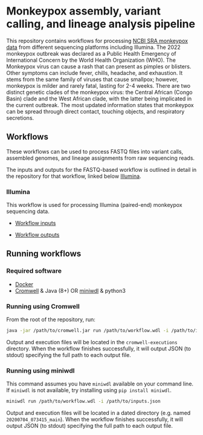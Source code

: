 # Monkeypox assembly, variant calling, and lineage analysis pipeline

This repository contains workflows for processing [NCBI SRA monkeypox 
data](https://www.ncbi.nlm.nih.gov/sra/?term=(monkeypox)+AND+%22Monkeypox+virus%22%5Borgn%3A__txid10244%5D) from different sequencing platforms including Illumina. The 
2022 monkeypox outbreak was declared as a Public Health Emergency of International Concern by the World Health Organization (WHO). The Monkeypox virus can cause a rash 
that can present as pimples or blisters. Other symptoms can include fever, chills, headache, and exhaustion. It stems from the same family of viruses that cause smallpox; 
however, monkeypox is milder and rarely fatal, lasting for 2-4 weeks. There are two distinct genetic clades of the monkeypox virus: the Central African (Congo Basin) 
clade and the West African clade, with the latter being implicated in the current outbreak. The most updated information states that monkeypox can be spread through 
direct contact, touching objects, and respiratory secretions. 

## Workflows

These workflows can be used to process FASTQ files into variant calls, assembled genomes, and lineage assignments from raw sequencing reads.

The inputs and outputs for the FASTQ-based workflow is outlined in detail in the repository for that workflow, linked below [Illumina](#illumina).


### Illumina

This workflow is used for processing Illumina (paired-end) monkeypox sequencing data.

- [Workflow inputs](https://github.com/DNAstack/monkeypox-processing-pipeline/tree/add_monkeypox_workflow/workflows/illumina_PE#workflow-inputs)

- [Workflow outputs](https://github.com/DNAstack/monkeypox-processing-pipeline/tree/add_monkeypox_workflow/workflows/illumina_PE#workflow-outputs)


## Running workflows

### Required software

- [Docker](https://docs.docker.com/get-docker/)
- [Cromwell](https://github.com/broadinstitute/cromwell/releases) & Java (8+) OR [miniwdl](https://github.com/chanzuckerberg/miniwdl/releases) & python3

### Running using Cromwell

From the root of the repository, run:

```bash
java -jar /path/to/cromwell.jar run /path/to/workflow.wdl -i /path/to/inputs.json
```

Output and execution files will be located in the `cromwell-executions` directory. When the workflow finishes successfully, it will output JSON (to stdout) specifying the full path to each output file.


### Running using miniwdl

This command assumes you have `miniwdl` available on your command line. If `miniwdl` is not available, try installing using `pip install miniwdl`.

```bash
miniwdl run /path/to/workflow.wdl -i /path/to/inputs.json
```

Output and execution files will be located in a dated directory (e.g. named `20200704_073415_main`). When the workflow finishes successfully, it will output JSON (to stdout) specifying the full path to each output file.

